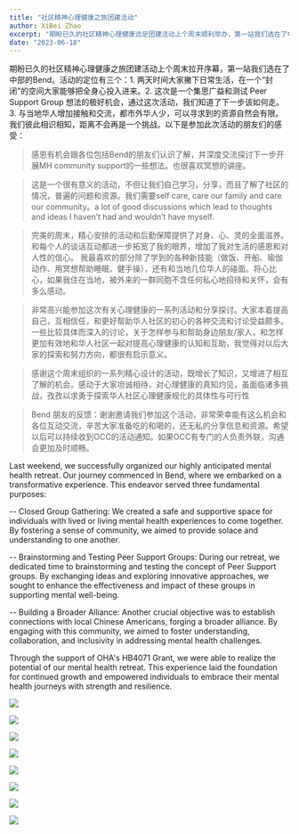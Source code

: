```yaml
---
title: "社区精神心理健康之旅团建活动"
author: XiBei Zhao
excerpt: "期盼已久的社区精神心理健康远足团建活动上个周末顺利举办，第一站我们选在了中部的Bend。活动的定位有三个：1. 两天大家撇下日常生活一起来到一个地方，在一个“封闭”的空间大家更能够把身心投入进来。通过相互安慰和理解，有助于培育彼此的社群感，和由此带来的安全感。2. 这次是一个集思广益和测试Peer Support Group(同行支持小组)想法的极好机会，通过这次活动，我们知道了下一步该如何走，至少我们知道这两三年在精神心理健康方面做出的努力在大方向上是对的。3. 与当地华人增加接触和交流，都市外华人少，可以寻求到的资源自然也会少，我们彼此相识相知，距离不会再是一个挑战。"
date: "2023-06-18"
---
```


期盼已久的社区精神心理健康之旅团建活动上个周末拉开序幕，第一站我们选在了中部的Bend。活动的定位有三个：1. 两天时间大家撇下日常生活，在一个“封闭”的空间大家能够把全身心投入进来。2. 这次是一个集思广益和测试 Peer Support Group 想法的极好机会，通过这次活动，我们知道了下一步该如何走。3. 与当地华人增加接触和交流，都市外华人少，可以寻求到的资源自然会有限。我们彼此相识相知，距离不会再是一个挑战。以下是参加此次活动的朋友们的感受：

>感恩有机会跟各位包括Bend的朋友们认识了解，并深度交流探讨下一步开展MH community support的一些想法。也很喜欢冥想的讲座。

>这是一个很有意义的活动，不但让我们自己学习，分享，而且了解了社区的情况，普遍的问题和资源。我们需要self care, care our family and care our community。a lot of good discussions which lead to thoughts  and ideas I haven’t had and wouldn’t have myself.   

>完美的周末，精心安排的活动和后勤保障提供了对身、心、灵的全面滋养。和每个人的谈话互动都进一步拓宽了我的眼界，增加了我对生活的感恩和对人性的信心。 我最喜欢的部分除了学到的各种新技能（做饭、开船、瑜伽动作、用冥想帮助睡眠、健手操），还有和当地几位华人的碰面。将心比心，如果我住在当地，被外来的一群同胞不含任何私心地招待和关怀，会有多么感动。

>非常高兴能参加这次有关心理健康的一系列活动和分享探讨。大家本着提高自己，互相信任，和更好帮助华人社区的初心的各种交流和讨论受益颇多。一些比较具体而深入的讨论，关于怎样参与和帮助身边朋友/家人，和怎样更加有效地和华人社区一起对提高心理健康的认知和互助，我觉得对以后大家的探索和努力方向，都很有启示意义。

>感谢这个周末组织的一系列精心设计的活动，既增长了知识，又增进了相互了解的机会。感动于大家坦诚相待，对心理健康的真知灼见，虽面临诸多挑战，孜孜以求勇于探索华人社区心理健康规化的具体性与可行性 

>Bend 朋友的反馈：谢谢邀请我们参加这个活动，非常荣幸能有这么机会和各位互动交流，辛苦大家准备吃的和喝的，还无私的分享信息和资源。希望以后可以持续收到OCC的活动通知。如果OCC有专门的人负责外联，沟通会更加及时顺畅。

Last weekend, we successfully organized our highly anticipated mental health retreat. Our journey commenced in Bend, where we embarked on a transformative experience. This endeavor served three fundamental purposes:

-- Closed Group Gathering: We created a safe and supportive space for individuals with lived or living mental health experiences to come together. By fostering a sense of community, we aimed to provide solace and understanding to one another.

-- Brainstorming and Testing Peer Support Groups: During our retreat, we dedicated time to brainstorming and testing the concept of Peer Support groups. By exchanging ideas and exploring innovative approaches, we sought to enhance the effectiveness and impact of these groups in supporting mental well-being.

-- Building a Broader Alliance: Another crucial objective was to establish connections with local Chinese Americans, forging a broader alliance. By engaging with this community, we aimed to foster understanding, collaboration, and inclusivity in addressing mental health challenges.

Through the support of OHA's HB4071 Grant, we were able to realize the potential of our mental health retreat. This experience laid the foundation for continued growth and empowered individuals to embrace their mental health journeys with strength and resilience.

![](https://res.cloudinary.com/dhngj18do/image/upload/f_auto,q_auto/v1/images/355667389_252841970714226_3272980211124780394_n)

![](https://res.cloudinary.com/dhngj18do/image/upload/f_auto,q_auto/v1/images/355705166_252841810714242_2963108989867790737_n)

![](https://res.cloudinary.com/dhngj18do/image/upload/f_auto,q_auto/v1/images/355821310_252841820714241_1096355747202882570_n)

![](https://res.cloudinary.com/dhngj18do/image/upload/f_auto,q_auto/v1/images/355726308_252841870714236_4722441458828687202_n)

![](https://res.cloudinary.com/dhngj18do/image/upload/f_auto,q_auto/v1/images/355685590_252841930714230_6088324362938861061_n)

![](https://res.cloudinary.com/dhngj18do/image/upload/f_auto,q_auto/v1/images/355664068_252842010714222_5382841334235434575_n)

![](https://res.cloudinary.com/dhngj18do/image/upload/f_auto,q_auto/v1/images/355628876_252841837380906_2866369440459761284_n)

![](https://res.cloudinary.com/dhngj18do/image/upload/f_auto,q_auto/v1/images/355665913_252841847380905_2130322555644533927_n)
